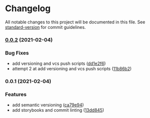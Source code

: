 # Changelog

All notable changes to this project will be documented in this file. See [standard-version](https://github.com/conventional-changelog/standard-version) for commit guidelines.

### [0.0.2](https://github.com/ochomoswill/dev-extreme-nx-starter/compare/v0.0.1...v0.0.2) (2021-02-04)


### Bug Fixes

* add versioning and vcs push scripts ([dd1e2f6](https://github.com/ochomoswill/dev-extreme-nx-starter/commit/dd1e2f6a9ffa7720247e5b385357aba216c1c4c8))
* attempt 2 at add versioning and vcs push scripts ([11b86b2](https://github.com/ochomoswill/dev-extreme-nx-starter/commit/11b86b296b9352c1fcb6e0d3bcacbeb279105678))

### 0.0.1 (2021-02-04)


### Features

* add semantic versioning ([ca79e94](https://github.com/ochomoswill/dev-extreme-nx-starter/commit/ca79e946220ef59eec4a754d3cc0d4b322e318e9))
* add storybooks and commit linting ([13dd845](https://github.com/ochomoswill/dev-extreme-nx-starter/commit/13dd84519587287bd153ed2ec660bf2975bed7c5))
